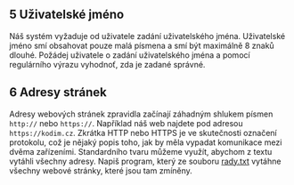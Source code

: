 ## 5 Uživatelské jméno
Náš systém vyžaduje od uživatele zadání uživatelského jména. Uživatelské jméno smí obsahovat pouze malá písmena a smí být maximálně 8 znaků dlouhé. Požádej uživatele o zadání uživatelského jména a pomocí regulárního výrazu vyhodnoť, zda je zadané správné.

## 6 Adresy stránek
Adresy webových stránek zpravidla začínají záhadným shlukem písmen `http://` nebo `https://`. Například náš web najdete pod adresou `https://kodim.cz`.
Zkrátka HTTP nebo HTTPS je ve skutečnosti označení protokolu, což je nějaký popis toho, jak by měla vypadat komunikace mezi dvěma zařízeními. Standardního tvaru můžeme využít, abychom z textu vytáhli všechny adresy. Napiš program, který ze souboru [rady.txt](https://raw.githubusercontent.com/lutydlitatova/python-jaro-2022/main/cviceni/data/rady.txt) vytáhne všechny webové stránky, které jsou tam zmíněny.

